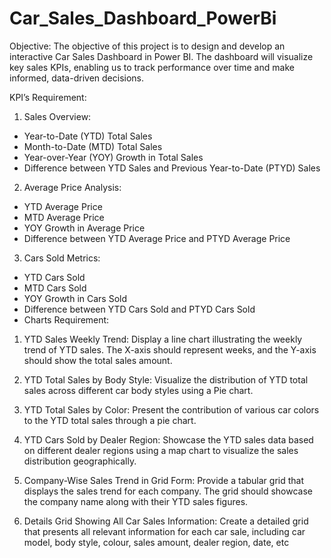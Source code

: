 # Car_Sales_Dashboard_PowerBi
Objective: The objective of this project is to design and develop an interactive Car Sales Dashboard in Power BI. The dashboard will visualize key sales KPIs, enabling us to track performance over time and make informed, data-driven decisions.

KPI’s Requirement:
1. Sales Overview:
- Year-to-Date (YTD) Total Sales
- Month-to-Date (MTD) Total Sales
- Year-over-Year (YOY) Growth in Total Sales
- Difference between YTD Sales and Previous Year-to-Date (PTYD)
Sales

2. Average Price Analysis:
- YTD Average Price
- MTD Average Price
- YOY Growth in Average Price
- Difference between YTD Average Price and PTYD Average Price
  
3. Cars Sold Metrics:
- YTD Cars Sold
- MTD Cars Sold
- YOY Growth in Cars Sold
- Difference between YTD Cars Sold and PTYD Cars Sold
- 
  Charts Requirement:

1. YTD Sales Weekly Trend: Display a line chart illustrating the weekly trend of
YTD sales. The X-axis should represent weeks, and the Y-axis should show
the total sales amount.

2. YTD Total Sales by Body Style: Visualize the distribution of YTD total sales
across different car body styles using a Pie chart.

4. YTD Total Sales by Color: Present the contribution of various car colors to
the YTD total sales through a pie chart.

6. YTD Cars Sold by Dealer Region: Showcase the YTD sales data based on
different dealer regions using a map chart to visualize the sales distribution
geographically.

8. Company-Wise Sales Trend in Grid Form: Provide a tabular grid that
displays the sales trend for each company. The grid should showcase the
company name along with their YTD sales figures.

10. Details Grid Showing All Car Sales Information: Create a detailed grid that
presents all relevant information for each car sale, including car model, body
style, colour, sales amount, dealer region, date, etc
